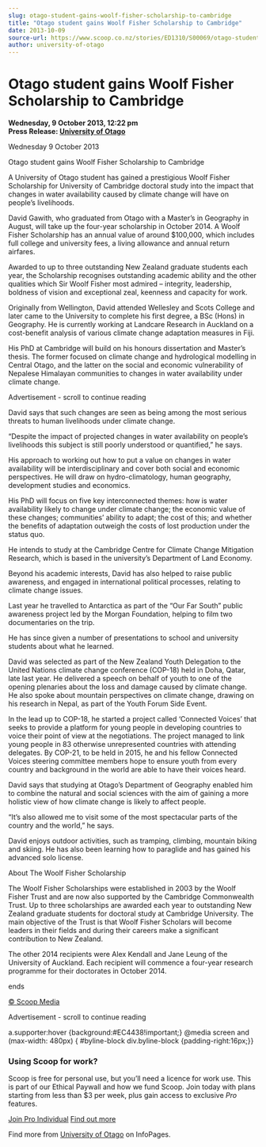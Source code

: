 ```yaml
---
slug: otago-student-gains-woolf-fisher-scholarship-to-cambridge
title: "Otago student gains Woolf Fisher Scholarship to Cambridge"
date: 2013-10-09
source-url: https://www.scoop.co.nz/stories/ED1310/S00069/otago-student-gains-woolf-fisher-scholarship-to-cambridge.htm
author: university-of-otago
---
```

Otago student gains Woolf Fisher Scholarship to Cambridge
=========================================================

**Wednesday, 9 October 2013, 12:22 pm**  
**Press Release: [University of Otago](https://info.scoop.co.nz/University_of_Otago)**

  
Wednesday 9 October 2013

Otago student gains Woolf Fisher Scholarship to Cambridge

A University of Otago student has gained a prestigious Woolf Fisher Scholarship for University of Cambridge doctoral study into the impact that changes in water availability caused by climate change will have on people’s livelihoods.

David Gawith, who graduated from Otago with a Master’s in Geography in August, will take up the four-year scholarship in October 2014. A Woolf Fisher Scholarship has an annual value of around $100,000, which includes full college and university fees, a living allowance and annual return airfares.

Awarded to up to three outstanding New Zealand graduate students each year, the Scholarship recognises outstanding academic ability and the other qualities which Sir Woolf Fisher most admired – integrity, leadership, boldness of vision and exceptional zeal, keenness and capacity for work.

Originally from Wellington, David attended Wellesley and Scots College and later came to the University to complete his first degree, a BSc (Hons) in Geography. He is currently working at Landcare Research in Auckland on a cost-benefit analysis of various climate change adaptation measures in Fiji.

His PhD at Cambridge will build on his honours dissertation and Master’s thesis. The former focused on climate change and hydrological modelling in Central Otago, and the latter on the social and economic vulnerability of Nepalese Himalayan communities to changes in water availability under climate change.

Advertisement - scroll to continue reading





David says that such changes are seen as being among the most serious threats to human livelihoods under climate change.

“Despite the impact of projected changes in water availability on people’s livelihoods this subject is still poorly understood or quantified,” he says.

His approach to working out how to put a value on changes in water availability will be interdisciplinary and cover both social and economic perspectives. He will draw on hydro-climatology, human geography, development studies and economics.

His PhD will focus on five key interconnected themes: how is water availability likely to change under climate change; the economic value of these changes; communities’ ability to adapt; the cost of this; and whether the benefits of adaptation outweigh the costs of lost production under the status quo.

He intends to study at the Cambridge Centre for Climate Change Mitigation Research, which is based in the university’s Department of Land Economy.

Beyond his academic interests, David has also helped to raise public awareness, and engaged in international political processes, relating to climate change issues.

Last year he travelled to Antarctica as part of the “Our Far South” public awareness project led by the Morgan Foundation, helping to film two documentaries on the trip.

He has since given a number of presentations to school and university students about what he learned.

David was selected as part of the New Zealand Youth Delegation to the United Nations climate change conference (COP-18) held in Doha, Qatar, late last year. He delivered a speech on behalf of youth to one of the opening plenaries about the loss and damage caused by climate change. He also spoke about mountain perspectives on climate change, drawing on his research in Nepal, as part of the Youth Forum Side Event.

In the lead up to COP-18, he started a project called ‘Connected Voices’ that seeks to provide a platform for young people in developing countries to voice their point of view at the negotiations. The project managed to link young people in 83 otherwise unrepresented countries with attending delegates. By COP-21, to be held in 2015, he and his fellow Connected Voices steering committee members hope to ensure youth from every country and background in the world are able to have their voices heard.

David says that studying at Otago’s Department of Geography enabled him to combine the natural and social sciences with the aim of gaining a more holistic view of how climate change is likely to affect people.

“It’s also allowed me to visit some of the most spectacular parts of the country and the world,” he says.

David enjoys outdoor activities, such as tramping, climbing, mountain biking and skiing. He has also been learning how to paraglide and has gained his advanced solo license.

About The Woolf Fisher Scholarship

The Woolf Fisher Scholarships were established in 2003 by the Woolf Fisher Trust and are now also supported by the Cambridge Commonwealth Trust. Up to three scholarships are awarded each year to outstanding New Zealand graduate students for doctoral study at Cambridge University. The main objective of the Trust is that Woolf Fisher Scholars will become leaders in their fields and during their careers make a significant contribution to New Zealand.

The other 2014 recipients were Alex Kendall and Jane Leung of the University of Auckland. Each recipient will commence a four-year research programme for their doctorates in October 2014.

ends

[© Scoop Media](http://www.scoop.co.nz/about/terms.html)  

Advertisement - scroll to continue reading



a.supporter:hover {background:#EC4438!important;} @media screen and (max-width: 480px) { #byline-block div.byline-block {padding-right:16px;}}

### Using Scoop for work?

Scoop is free for personal use, but you’ll need a licence for work use. This is part of our Ethical Paywall and how we fund Scoop. Join today with plans starting from less than $3 per week, plus gain access to exclusive _Pro_ features.  
  
[Join Pro Individual](https://pro.scoop.co.nz/Individual/?from=ProIn24) [Find out more](https://pro.scoop.co.nz/using-scoop-for-work/?from=ProIn24)

Find more from [University of Otago](https://info.scoop.co.nz/University_of_Otago) on InfoPages.